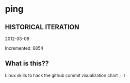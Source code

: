 # ping

## HISTORICAL ITERATION
2012-03-08

Incremented: 6854

## What is this?? 
Linux skills to hack the github commit visualization chart `;-)`
